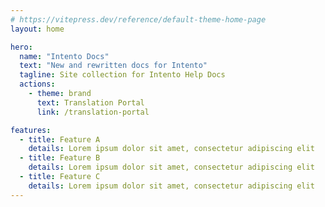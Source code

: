 ```yaml
---
# https://vitepress.dev/reference/default-theme-home-page
layout: home

hero:
  name: "Intento Docs"
  text: "New and rewritten docs for Intento"
  tagline: Site collection for Intento Help Docs
  actions:
    - theme: brand
      text: Translation Portal
      link: /translation-portal

features:
  - title: Feature A
    details: Lorem ipsum dolor sit amet, consectetur adipiscing elit
  - title: Feature B
    details: Lorem ipsum dolor sit amet, consectetur adipiscing elit
  - title: Feature C
    details: Lorem ipsum dolor sit amet, consectetur adipiscing elit
---
```


